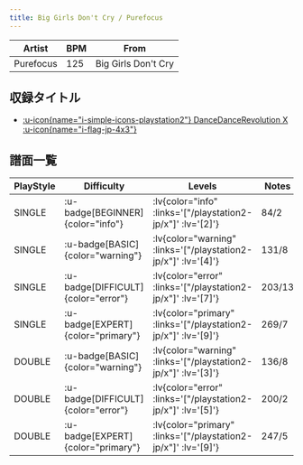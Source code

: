 ```yaml
---
title: Big Girls Don't Cry / Purefocus
---
```


|Artist|BPM|From|
|------|---|----|
|Purefocus|125|Big Girls Don't Cry|

## 収録タイトル

- [ :u-icon{name="i-simple-icons-playstation2"} DanceDanceRevolution X :u-icon{name="i-flag-jp-4x3"} ](/playstation2-jp/x)

## 譜面一覧

|PlayStyle|Difficulty|Levels|Notes|Movie|
|---------|----------|------|-----|-----|
|SINGLE| :u-badge[BEGINNER]{color="info"} | :lv{color="info" :links='["/playstation2-jp/x"]' :lv='[2]'} |84/2||
|SINGLE| :u-badge[BASIC]{color="warning"} | :lv{color="warning" :links='["/playstation2-jp/x"]' :lv='[4]'} |131/8||
|SINGLE| :u-badge[DIFFICULT]{color="error"} | :lv{color="error" :links='["/playstation2-jp/x"]' :lv='[7]'} |203/13||
|SINGLE| :u-badge[EXPERT]{color="primary"} | :lv{color="primary" :links='["/playstation2-jp/x"]' :lv='[9]'} |269/7||
|DOUBLE| :u-badge[BASIC]{color="warning"} | :lv{color="warning" :links='["/playstation2-jp/x"]' :lv='[3]'} |136/8||
|DOUBLE| :u-badge[DIFFICULT]{color="error"} | :lv{color="error" :links='["/playstation2-jp/x"]' :lv='[5]'} |200/2||
|DOUBLE| :u-badge[EXPERT]{color="primary"} | :lv{color="primary" :links='["/playstation2-jp/x"]' :lv='[9]'} |247/5||
